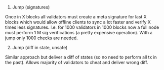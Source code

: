 1. Jump (signatures)

Once in X blocks all validators must create a meta signature for last X blocks which would allow offline clients to sync a lot faster and verify X times less signatures. I.e. for 1000 validators in 1000 blocks now a full node must perform 1 M sig verifications (a pretty expensive operation). With a jump only 1000 checks are needed.

2. Jump (diff in state, unsafe)

Similar approach but deliver a diff of states (so no need to perform all tx in the past). Allows majority of validators to cheat and deliver wrong diff.